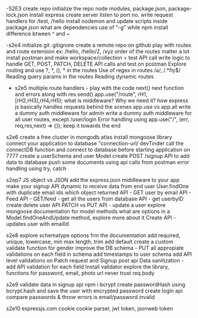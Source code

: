 -S2E3
create repo
initialize the repo
node modules, package.json, package-lock.json
install express 
create server
listen to port no.
write request handlers for /test, /hello
install nodemon and update scripts inside package.json
what are dependencies
use of "-g" while npm install
difference btween ^ and ~

-s2e4
initialize git
.gitignore 
create a remote repo on github
play with routes and route extension ex: /hello, /hello/2, /xyz
order of the routes matter a lot
install postman and make workspace/collection > test API call
write logic to handle GET, POST, PATCH, DELETE API calls and test on postman
Explore routing and use ?, *, (), * in the routes
Use of regex in routes /a/, /.*fly$/
Reading query params in the routes
Reading dynamic routes 

- s2e5
multiple route handlers - play with the code
next()
next function and errors along with res.send()
app.use("/route", rH1,[rH2,rH3],rH4,rH5);
what is middleware? Why we need it?
how express js basically handles requests behind the scenes
app.use vs app.all
write a dummy auth middleware for admin
write a dummy auth middleware for all user routes, except /user/login
Error handling using app.use("/", (err, req,res,next) => {}); keep it towards the end

s2e6
create a free cluster in mongodb atlas
install mongoose library
connect your application to database "connection-url/ devTinder
call the connectDB function and connect to database before starting application on 7777
create a userSchema and user Model
create POST /signup API to add data to database
push some documents using api calls from postman
error handling using try, catch

s2ep7
JS object vs JSON
add the express.json middleware to your app
make your signup API dynamic to receive data from 
end user 
User.findOne with duplicate email ids which object returned
API - GET user by email
API - Feed API - GET/feed - get all the users from database
API - get userbyID
create delete user API
PATCH vs PUT
API - update a user
explore mongoose documentation for model methods
what are options in a Model.findOneAndUpdate method,
explore more about it 
Create API - updates user with emailId

s2e8
explore schematype options frm the documentation
add required, unique, lowercase, min max length, trim
add default
create a custom validate function for gender
improve the DB schema - PUT all appropiate validations
on each field in schema
add timestamps to user schema
add API level validations on Patch request and Signup post api
Data sanitization - add API validation for each field
Install validator
explore the library, functions for password, email, photo url
never trust req.body

s2e9
validate data in signup api
npm i bcrypt
create passwordHash using bcrypt.hash and save the user with encrypted password
create login api
compare passwords & throw errors is email/password invalid
 
s2e10
expressjs.com cookie
cookie parser, jwt token, jsonweb token